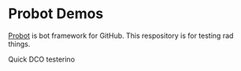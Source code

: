 # Probot Demos

[Probot](https://github.com/probot/probot) is bot framework for GitHub. This respository is for testing rad things.

Quick DCO testerino
